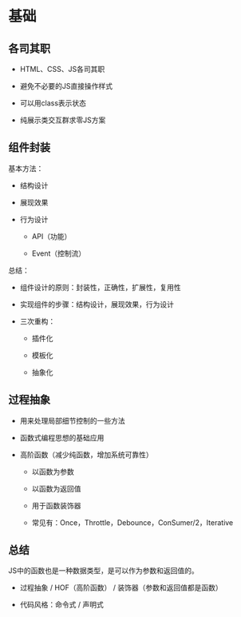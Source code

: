 # 基础

## 各司其职

- HTML、CSS、JS各司其职

- 避免不必要的JS直接操作样式

- 可以用class表示状态

- 纯展示类交互群求零JS方案

## 组件封装

基本方法：

- 结构设计

- 展现效果

- 行为设计
  
  - API（功能）
  
  - Event（控制流）

总结：

- 组件设计的原则：封装性，正确性，扩展性，复用性

- 实现组件的步骤：结构设计，展现效果，行为设计

- 三次重构：
  
  - 插件化
  
  - 模板化
  
  - 抽象化

## 过程抽象

- 用来处理局部细节控制的一些方法

- 函数式编程思想的基础应用

- 高阶函数（减少纯函数，增加系统可靠性）
  
  - 以函数为参数
  
  - 以函数为返回值
  
  - 用于函数装饰器
  
  - 常见有：Once，Throttle，Debounce，ConSumer/2，Iterative

## 总结

JS中的函数也是一种数据类型，是可以作为参数和返回值的。

- 过程抽象 / HOF（高阶函数） / 装饰器（参数和返回值都是函数）

- 代码风格：命令式 / 声明式
